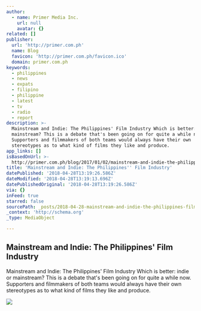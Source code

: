 ```yaml
---
author:
  - name: Primer Media Inc.
    url: null
    avatar: {}
related: []
publisher:
  url: 'http://primer.com.ph'
  name: Blog
  favicon: 'http://primer.com.ph/favicon.ico'
  domain: primer.com.ph
keywords:
  - philippines
  - news
  - expats
  - filipino
  - philippine
  - latest
  - tv
  - radio
  - report
description: >-
  Mainstream and Indie: The Philippines' Film Industry Which is better: indie or
  mainstream? This is a debate that's been going on for quite a while now.
  Supporters and filmmakers of both teams would always have their own
  stereotypes as to what kind of films they like and produce.
app_links: []
isBasedOnUrl: >-
  http://primer.com.ph/blog/2017/01/02/mainstream-and-indie-the-philippines-film-industry/
title: 'Mainstream and Indie: The Philippines'' Film Industry'
datePublished: '2018-04-28T13:19:26.586Z'
dateModified: '2018-04-28T13:19:13.696Z'
datePublishedOriginal: '2018-04-28T13:19:26.586Z'
via: {}
inFeed: true
starred: false
sourcePath: _posts/2018-04-28-mainstream-and-indie-the-philippines-film-industry.md
_context: 'http://schema.org'
_type: MediaObject

---
```

<article style=""><h1>Mainstream and Indie: The Philippines' Film Industry</h1><p>Mainstream and Indie: The Philippines' Film Industry Which is better: indie or mainstream? This is a debate that's been going on for quite a while now. Supporters and filmmakers of both teams would always have their own stereotypes as to what kind of films they like and produce.</p><img src="http://primer.com.ph/blog/wp-content/uploads/sites/14/2016/12/t1107pam-tadhana_feat2_1.jpg" /></article>